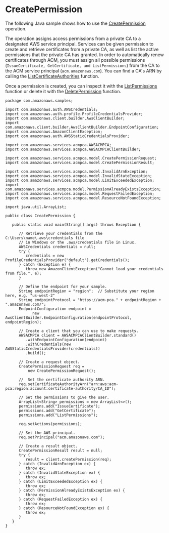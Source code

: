 # CreatePermission<a name="JavaApi-CreatePermission"></a>

The following Java sample shows how to use the [CreatePermission](https://docs.aws.amazon.com/acm-pca/latest/APIReference/API_CreatePermission.html) operation\.

The operation assigns access permissions from a private CA to a designated AWS service principal\. Services can be given permission to create and retrieve certificates from a private CA, as well as list the active permissions that the private CA has granted\. In order to automatically renew certificates through ACM, you must assign all possible permissions \(`IssueCertificate, GetCertificate, and ListPermissions`\) from the CA to the ACM service principal \(`acm.amazonaws.com`\)\. You can find a CA's ARN by calling the [ListCertificateAuthorities](https://docs.aws.amazon.com/acm-pca/latest/APIReference/API_ListCertificateAuthorities.html) function\.

Once a permission is created, you can inspect it with the [ListPermissions](https://docs.aws.amazon.com/acm-pca/latest/APIReference/API_ListPermissions.html) function or delete it with the [DeletePermission](https://docs.aws.amazon.com/acm-pca/latest/APIReference/API_DeletePermission.html) function\.

```
package com.amazonaws.samples;

import com.amazonaws.auth.AWSCredentials;
import com.amazonaws.auth.profile.ProfileCredentialsProvider;
import com.amazonaws.client.builder.AwsClientBuilder;
import com.amazonaws.client.builder.AwsClientBuilder.EndpointConfiguration;
import com.amazonaws.AmazonClientException;
import com.amazonaws.auth.AWSStaticCredentialsProvider;

import com.amazonaws.services.acmpca.AWSACMPCA;
import com.amazonaws.services.acmpca.AWSACMPCAClientBuilder;

import com.amazonaws.services.acmpca.model.CreatePermissionRequest;
import com.amazonaws.services.acmpca.model.CreatePermissionResult;

import com.amazonaws.services.acmpca.model.InvalidArnException;
import com.amazonaws.services.acmpca.model.InvalidStateException;
import com.amazonaws.services.acmpca.model.LimitExceededException;
import com.amazonaws.services.acmpca.model.PermissionAlreadyExistsException;
import com.amazonaws.services.acmpca.model.RequestFailedException;
import com.amazonaws.services.acmpca.model.ResourceNotFoundException;

import java.util.ArrayList;

public class CreatePermission {

   public static void main(String[] args) throws Exception {

      // Retrieve your credentials from the C:\Users\name\.aws\credentials file
      // in Windows or the .aws/credentials file in Linux.
      AWSCredentials credentials = null;
      try {
         credentials = new ProfileCredentialsProvider("default").getCredentials();
      } catch (Exception e) {
         throw new AmazonClientException("Cannot load your credentials from file.", e);
      }

      // Define the endpoint for your sample.
      String endpointRegion = "region";  // Substitute your region here, e.g. "us-west-2"
      String endpointProtocol = "https://acm-pca." + endpointRegion + ".amazonaws.com/";
      EndpointConfiguration endpoint =
            new AwsClientBuilder.EndpointConfiguration(endpointProtocol, endpointRegion);

      // Create a client that you can use to make requests.
      AWSACMPCA client = AWSACMPCAClientBuilder.standard()
         .withEndpointConfiguration(endpoint)
         .withCredentials(new AWSStaticCredentialsProvider(credentials))
         .build();

      // Create a request object.
      CreatePermissionRequest req =
          new CreatePermissionRequest();
          
      //  Set the certificate authority ARN.
      req.setCertificateAuthorityArn("arn:aws:acm-pca:region:account:certificate-authority/CA_ID");
            
      // Set the permissions to give the user.
      ArrayList<String> permissions = new ArrayList<>();
      permissions.add("IssueCertificate");
      permissions.add("GetCertificate");
      permissions.add("ListPermissions");

      req.setActions(permissions);
      
      // Set the AWS principal.
      req.setPrincipal("acm.amazonaws.com");

      // Create a result object.
      CreatePermissionResult result = null;
      try {
         result = client.createPermission(req);
      } catch (InvalidArnException ex) {
         throw ex;
      } catch (InvalidStateException ex) {
         throw ex;
      } catch (LimitExceededException ex) {
         throw ex;
      } catch (PermissionAlreadyExistsException ex) {
         throw ex;
      } catch (RequestFailedException ex) {
         throw ex;
      } catch (ResourceNotFoundException ex) {
         throw ex;
      }
   }
}
```